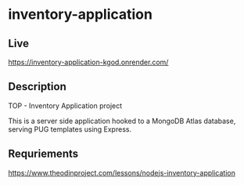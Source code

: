 # inventory-application

## Live
https://inventory-application-kgod.onrender.com/

## Description
TOP - Inventory Application project

This is a server side application hooked to a MongoDB Atlas database, serving PUG templates using Express.

## Requriements
https://www.theodinproject.com/lessons/nodejs-inventory-application
